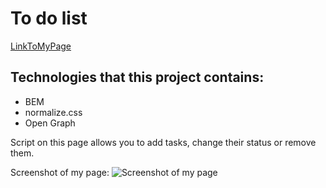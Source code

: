 # To do list

[LinkToMyPage](https://pawelmroczek.github.io/ToDoList/)

## Technologies that this project contains:

- BEM
- normalize.css
- Open Graph

Script on this page allows you to add tasks, change their status or remove them.

Screenshot of my page:
![Screenshot of my page]()
